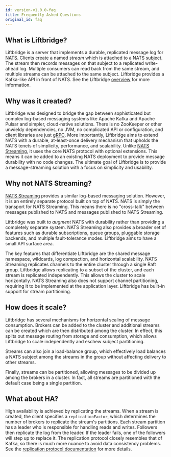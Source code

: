 ```yaml
---
id: version-v1.0.0-faq
title: Frequently Asked Questions
original_id: faq
---
```


## What is Liftbridge?

Liftbridge is a server that implements a durable, replicated message log for
[NATS](https://github.com/nats-io/gnatsd). Clients create a named *stream*
which is attached to a NATS subject. The stream then records messages on that
subject to a replicated write-ahead log. Multiple consumers can read back
from the same stream, and multiple streams can be attached to the same
subject. Liftbridge provides a Kafka-like API in front of NATS. See the
Liftbridge [overview](overview.md) for more information.

## Why was it created?

Liftbridge was designed to bridge the gap between sophisticated but complex
log-based messaging systems like Apache Kafka and Apache Pulsar and simpler,
cloud-native solutions. There is no ZooKeeper or other unwieldy dependencies,
no JVM, no complicated API or configuration, and client libraries are just
[gRPC](https://grpc.io/). More importantly, Liftbridge aims to extend NATS with
a durable, at-least-once delivery mechanism that upholds the NATS tenets of
simplicity, performance, and scalability. Unlike [NATS
Streaming](https://github.com/nats-io/nats-streaming-server), it uses the core
NATS protocol with optional extensions. This means it can be added to an
existing NATS deployment to provide message durability with no code changes.
The ultimate goal of Liftbridge is to provide a message-streaming solution with
a focus on simplicity and usability. 

## Why not NATS Streaming?

[NATS Streaming](https://github.com/nats-io/nats-streaming-server) provides a
similar log-based messaging solution. However, it is an entirely separate
protocol built on top of NATS. NATS is simply the transport for NATS Streaming.
This means there is no "cross-talk" between messages published to NATS and
messages published to NATS Streaming.

Liftbridge was built to *augment* NATS with durability rather than providing a
completely separate system. NATS Streaming also provides a broader set of
features such as durable subscriptions, queue groups, pluggable storage
backends, and multiple fault-tolerance modes. Liftbridge aims to have a small
API surface area.

The key features that differentiate Liftbridge are the shared message namespace,
wildcards, log compaction, and horizontal scalability. NATS Streaming replicates
channels to the entire cluster through a single Raft group. Liftbridge allows
replicating to a subset of the cluster, and each stream is replicated
independently. This allows the cluster to scale horizontally. NATS Streaming
also does not support channel partitioning, requiring it to be implemented at
the application layer. Liftbridge has built-in support for stream partitioning.

## How does it scale?

Liftbridge has several mechanisms for horizontal scaling of message consumption.
Brokers can be added to the cluster and additional streams can be created which
are then distributed among the cluster. In effect, this splits out message
routing from storage and consumption, which allows Liftbridge to scale
independently and eschew subject partitioning.

Streams can also join a load-balance group, which effectively load balances a
NATS subject among the streams in the group without affecting delivery to
other streams.

Finally, streams can be partitioned, allowing messages to be divided up among
the brokers in a cluster. In fact, all streams are partitioned with the default
case being a single partition.

## What about HA?

High availability is achieved by replicating the streams. When a stream is
created, the client specifies a `replicationFactor`, which determines the
number of brokers to replicate the stream's partitions. Each stream partition
has a leader who is responsible for handling reads and writes. Followers then
replicate the log from the leader. If the leader fails, one of the followers
will step up to replace it. The replication protocol closely resembles that of
Kafka, so there is much more nuance to avoid data consistency problems. See the
[replication protocol documentation](replication_protocol.md)
for more details.
